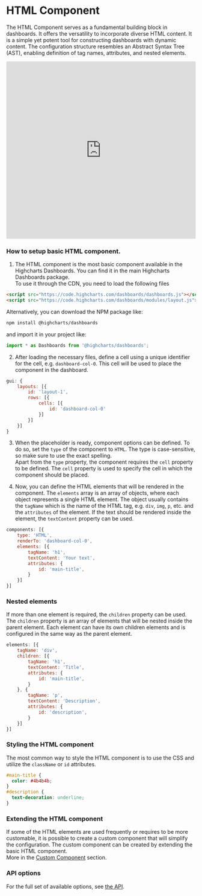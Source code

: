 HTML Component
===


The HTML Component serves as a fundamental building block in dashboards. It offers the versatility to incorporate diverse HTML content. It is a simple yet potent tool for constructing dashboards with dynamic content. The configuration structure resembles an Abstract Syntax Tree (AST), enabling definition of tag names, attributes, and nested elements.

<iframe style="width: 100%; height: 470px; border: none;" src='https://www.highcharts.com/samples/embed/dashboards/components/component-html' allow="fullscreen"></iframe>

### How to setup basic HTML component.

1. The HTML component is the most basic component available in the Highcharts Dashboards. You can find it in the main Highcharts Dashboards package.  
To use it through the CDN, you need to load the following files

```html
<script src="https://code.highcharts.com/dashboards/dashboards.js"></script>
<script src="https://code.highcharts.com/dashboards/modules/layout.js"></script>
```

Alternatively, you can download the NPM package like:
```bash
npm install @highcharts/dashboards
```
and import it in your project like:
```js
import * as Dashboards from '@highcharts/dashboards';
```

2. After loading the necessary files, define a cell using a unique identifier for the cell, e.g. `dashboard-col-0`. This cell will be used to place the component in the dashboard.

```js
gui: {
    layouts: [{
        id: 'layout-1',
        rows: [{
            cells: [{
                id: 'dashboard-col-0'
            }]
        }]
    }]
}
```

3. When the placeholder is ready, component options can be defined. To do so, set the `type` of the component to `HTML`. The type is case-sensitive, so make sure to use the exact spelling.  
Apart from the `type` property, the component requires the `cell` property to be defined. The `cell` property is used to specify the cell in which the component should be placed.

4. Now, you can define the HTML elements that will be rendered in the component. The `elements` array is an array of objects, where each object represents a single HTML element. The object usually contains the `tagName` which is the name of the HTML tag, e.g. `div`, `img`, `p`, etc. and the `attributes` of the element. If the text should be rendered inside the element, the `textContent` property can be used.

```js
components: [{
    type: 'HTML',
    renderTo: 'dashboard-col-0',
    elements: [{
        tagName: 'h1',
        textContent: 'Your text',
        attributes: {
            id: 'main-title',
        }
    }]
}]
```

### Nested elements
If more than one element is required, the `children` property can be used. The `children` property is an array of elements that will be nested inside the parent element. Each element can have its own children elements and is configured in the same way as the parent element.

```js
elements: [{
    tagName: 'div',
    children: [{
        tagName: 'h1',
        textContent: 'Title',
        attributes: {
            id: 'main-title',
        }
    }, {
        tagName: 'p',
        textContent: 'Description',
        attributes: {
            id: 'description',
        }
    }]
}]
```


### Styling the HTML component

The most common way to style the HTML component is to use the CSS and utilize the `className` or `id` attributes.
```css
#main-title {
  color: #4b4b4b;
}
#description {
  text-decoration: underline;
}
```


### Extending the HTML component

If some of the HTML elements are used frequently or requires to be more customable, it is possible to create a custom component that will simplify the configuration. The custom component can be created by extending the basic HTML component.  
More in the [Custom Component](https://www.highcharts.com/docs/dashboards/custom-component) section.

### API options
For the full set of available options, see [the API](https://api.highcharts.com/dashboards/#interfaces/Dashboards_Components_HTMLComponent.HTMLComponent.HTMLComponentOptions).